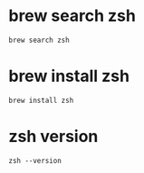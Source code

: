 # brew search zsh
```{bash}
brew search zsh
```

# brew install zsh
```{bash}
brew install zsh
```

# zsh version
```{bash}
zsh --version
```
